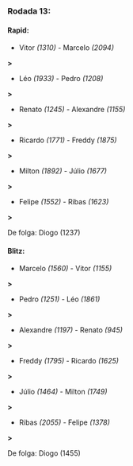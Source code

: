 ### Rodada 13:

#### Rapid:

* Vitor *(1310)*     -     Marcelo *(2094)*

 **>** 
* Léo *(1933)*     -     Pedro *(1208)*

 **>** 
* Renato *(1245)*     -     Alexandre *(1155)*

 **>** 
* Ricardo *(1771)*     -     Freddy *(1875)*

 **>** 
* Milton *(1892)*     -     Júlio *(1677)*

 **>** 
* Felipe *(1552)*     -     Ribas *(1623)*

 **>** 

De folga: Diogo (1237)

#### Blitz:

* Marcelo *(1560)*     -     Vitor *(1155)*

 **>** 
* Pedro *(1251)*     -     Léo *(1861)*

 **>** 
* Alexandre *(1197)*     -     Renato *(945)*

 **>** 
* Freddy *(1795)*     -     Ricardo *(1625)*

 **>** 
* Júlio *(1464)*     -     Milton *(1749)*

 **>** 
* Ribas *(2055)*     -     Felipe *(1378)*

 **>** 

De folga: Diogo (1455)

